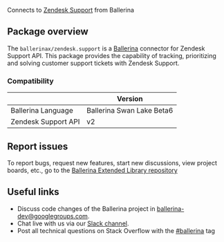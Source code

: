 Connects to [Zendesk Support](https://developer.zendesk.com/api-reference/) from Ballerina

## Package overview
The `ballerinax/zendesk.support` is a [Ballerina](https://ballerina.io/) connector for Zendesk Support API.
This package provides the capability of tracking, prioritizing and solving customer support tickets with Zendesk Support.

### Compatibility
|                     | Version                   |
|---------------------|---------------------------|
| Ballerina Language  | Ballerina Swan Lake Beta6 | 
| Zendesk Support API | v2                        |

## Report issues
To report bugs, request new features, start new discussions, view project boards, etc., go to the [Ballerina Extended Library repository](https://github.com/ballerina-platform/ballerina-extended-library)

## Useful links
- Discuss code changes of the Ballerina project in [ballerina-dev@googlegroups.com](mailto:ballerina-dev@googlegroups.com).
- Chat live with us via our [Slack channel](https://ballerina.io/community/slack/).
- Post all technical questions on Stack Overflow with the [#ballerina](https://stackoverflow.com/questions/tagged/ballerina) tag
